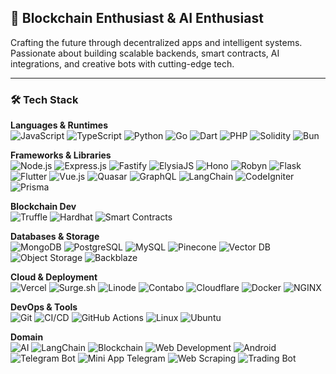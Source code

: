 ## 🚀 Blockchain Enthusiast & AI Enthusiast  
Crafting the future through decentralized apps and intelligent systems. Passionate about building scalable backends, smart contracts, AI integrations, and creative bots with cutting-edge tech.

---

### 🛠️ Tech Stack

**Languages & Runtimes**  
![JavaScript](https://img.shields.io/badge/JavaScript-F7DF1E?style=flat&logo=javascript&logoColor=black)
![TypeScript](https://img.shields.io/badge/TypeScript-3178C6?style=flat&logo=typescript&logoColor=white)
![Python](https://img.shields.io/badge/Python-3776AB?style=flat&logo=python&logoColor=white)
![Go](https://img.shields.io/badge/Go-00ADD8?style=flat&logo=go&logoColor=white)
![Dart](https://img.shields.io/badge/Dart-0175C2?style=flat&logo=dart&logoColor=white)
![PHP](https://img.shields.io/badge/PHP-777BB4?style=flat&logo=php&logoColor=white)
![Solidity](https://img.shields.io/badge/Solidity-363636?style=flat&logo=solidity&logoColor=white)
![Bun](https://img.shields.io/badge/Bun-000000?style=flat&logo=bun&logoColor=white)

**Frameworks & Libraries**  
![Node.js](https://img.shields.io/badge/Node.js-339933?style=flat&logo=node.js&logoColor=white)
![Express.js](https://img.shields.io/badge/Express.js-000000?style=flat&logo=express&logoColor=white)
![Fastify](https://img.shields.io/badge/Fastify-000000?style=flat&logo=fastify&logoColor=white)
![ElysiaJS](https://img.shields.io/badge/ElysiaJS-333333?style=flat&logoColor=white)
![Hono](https://img.shields.io/badge/Hono-E64A19?style=flat&logo=hono&logoColor=white)
![Robyn](https://img.shields.io/badge/Robyn-00AEEF?style=flat&logo=python&logoColor=white)
![Flask](https://img.shields.io/badge/Flask-000000?style=flat&logo=flask&logoColor=white)
![Flutter](https://img.shields.io/badge/Flutter-02569B?style=flat&logo=flutter&logoColor=white)
![Vue.js](https://img.shields.io/badge/Vue.js-35495E?style=flat&logo=vue.js&logoColor=4FC08D)
![Quasar](https://img.shields.io/badge/Quasar-1976D2?style=flat&logo=quasar&logoColor=white)
![GraphQL](https://img.shields.io/badge/GraphQL-E10098?style=flat&logo=graphql&logoColor=white)
![LangChain](https://img.shields.io/badge/LangChain-000000?style=flat&logo=langchain&logoColor=white)
![CodeIgniter](https://img.shields.io/badge/CodeIgniter-EF4223?style=flat&logo=codeigniter&logoColor=white)
![Prisma](https://img.shields.io/badge/Prisma-2D3748?style=flat&logo=prisma&logoColor=white)

**Blockchain Dev**  
![Truffle](https://img.shields.io/badge/Truffle-3E2D63?style=flat&logo=truffle&logoColor=white)
![Hardhat](https://img.shields.io/badge/Hardhat-FFCC00?style=flat&logo=ethereum&logoColor=black)
![Smart Contracts](https://img.shields.io/badge/Smart%20Contracts-E0E0E0?style=flat&logo=ethereum&logoColor=black)

**Databases & Storage**  
![MongoDB](https://img.shields.io/badge/MongoDB-47A248?style=flat&logo=mongodb&logoColor=white)
![PostgreSQL](https://img.shields.io/badge/PostgreSQL-336791?style=flat&logo=postgresql&logoColor=white)
![MySQL](https://img.shields.io/badge/MySQL-4479A1?style=flat&logo=mysql&logoColor=white)
![Pinecone](https://img.shields.io/badge/Pinecone-1D3557?style=flat&logoColor=white)
![Vector DB](https://img.shields.io/badge/Vector%20Database-000000?style=flat&logo=databricks&logoColor=white)
![Object Storage](https://img.shields.io/badge/Object%20Storage-1565C0?style=flat&logo=minio&logoColor=white)
![Backblaze](https://img.shields.io/badge/Backblaze-E10000?style=flat&logo=backblaze&logoColor=white)

**Cloud & Deployment**  
![Vercel](https://img.shields.io/badge/Vercel-000000?style=flat&logo=vercel&logoColor=white)
![Surge.sh](https://img.shields.io/badge/Surge.sh-222222?style=flat&logo=surge&logoColor=white)
![Linode](https://img.shields.io/badge/Linode-00A95C?style=flat&logo=linode&logoColor=white)
![Contabo](https://img.shields.io/badge/Contabo-008ECC?style=flat&logoColor=white)
![Cloudflare](https://img.shields.io/badge/Cloudflare-F38020?style=flat&logo=cloudflare&logoColor=white)
![Docker](https://img.shields.io/badge/Docker-2496ED?style=flat&logo=docker&logoColor=white)
![NGINX](https://img.shields.io/badge/Nginx-009639?style=flat&logo=nginx&logoColor=white)

**DevOps & Tools**  
![Git](https://img.shields.io/badge/Git-F05032?style=flat&logo=git&logoColor=white)
![CI/CD](https://img.shields.io/badge/CI%2FCD-0A0A0A?style=flat&logo=githubactions&logoColor=white)
![GitHub Actions](https://img.shields.io/badge/GitHub%20Actions-2088FF?style=flat&logo=githubactions&logoColor=white)
![Linux](https://img.shields.io/badge/Linux-FCC624?style=flat&logo=linux&logoColor=black)
![Ubuntu](https://img.shields.io/badge/Ubuntu-E95420?style=flat&logo=ubuntu&logoColor=white)

**Domain**  
![AI](https://img.shields.io/badge/AI-1A1A1A?style=flat&logo=openai&logoColor=white)
![LangChain](https://img.shields.io/badge/LangChain-000000?style=flat&logo=langchain&logoColor=white)
![Blockchain](https://img.shields.io/badge/Blockchain-121D33?style=flat&logo=ethereum&logoColor=white)
![Web Development](https://img.shields.io/badge/Web%20Development-333333?style=flat&logo=googlechrome&logoColor=white)
![Android](https://img.shields.io/badge/Android%20Dev-3DDC84?style=flat&logo=android&logoColor=white)
![Telegram Bot](https://img.shields.io/badge/Telegram%20Bots-0088CC?style=flat&logo=telegram&logoColor=white)
![Mini App Telegram](https://img.shields.io/badge/Telegram%20MiniApp-0088CC?style=flat&logo=telegram&logoColor=white)
![Web Scraping](https://img.shields.io/badge/Web%20Scraping-000000?style=flat&logo=python&logoColor=white)
![Trading Bot](https://img.shields.io/badge/Trading%20Bots-FF9900?style=flat&logo=binance&logoColor=white)
